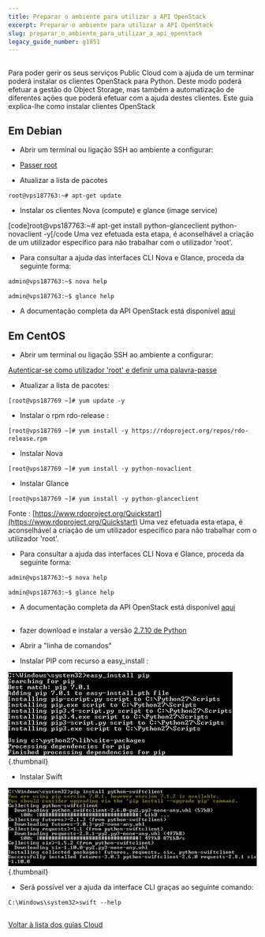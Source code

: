 ```yaml
---
title: Preparar o ambiente para utilizar a API OpenStack
excerpt: Preparar o ambiente para utilizar a API OpenStack
slug: preparar_o_ambiente_para_utilizar_a_api_openstack
legacy_guide_number: g1851
---
```



## 
Para poder gerir os seus serviços Public Cloud com a ajuda de um terminar poderá instalar os clientes OpenStack para Python.
Deste modo poderá efetuar a gestão do Object Storage, mas também a automatização de diferentes ações que poderá efetuar com a ajuda destes clientes.
Este guia explica-lhe como instalar clientes OpenStack


## Em Debian

- Abrir um terminal ou ligação SSH ao ambiente a configurar:

- [Passer root](https://www.ovh.com/fr/publiccloud/guides/g1786.passer_root_et_definir_un_mot_de_passe)

- Atualizar a lista de pacotes

```
root@vps187763:~# apt-get update
```


- Instalar os clientes Nova (compute) e glance (image service)

[code]root@vps187763:~# apt-get install python-glanceclient python-novaclient -y[/code
Uma vez efetuada esta etapa, é aconselhável a criação de um utilizador específico para não trabalhar com o utilizador 'root'.

- Para consultar a ajuda das interfaces CLI Nova e Glance, proceda da seguinte forma:

```
admin@vps187763:~$ nova help
```



```
admin@vps187763:~$ glance help
```


- A documentação completa da API OpenStack está disponível [aqui](http://docs.openstack.org/cli-reference/content/)




## Em CentOS

- Abrir um terminal ou ligação SSH ao ambiente a configurar:

[Autenticar-se como utilizador 'root' e definir uma palavra-passe]({legacy}1786)

- Atualizar a lista de pacotes:

```
[root@vps187769 ~]# yum update -y
```


- Instalar o rpm rdo-release :

```
[root@vps187769 ~]# yum install -y https://rdoproject.org/repos/rdo-release.rpm
```


- Instalar Nova

```
[root@vps187769 ~]# yum install -y python-novaclient
```


- Instalar Glance

```
[root@vps187769 ~]# yum install -y python-glanceclient
```



Fonte : [https://www.rdoproject.org/Quickstart](https://www.rdoproject.org/Quickstart)
Uma vez efetuada esta etapa, é aconselhável a criação de um utilizador específico para não trabalhar com o utilizador 'root'.

- Para consultar a ajuda das interfaces CLI Nova e Glance, proceda da seguinte forma:

```
admin@vps187763:~$ nova help
```



```
admin@vps187763:~$ glance help
```


- A documentação completa da API OpenStack está disponível [aqui](http://docs.openstack.org/cli-reference/content/)




## 

- fazer download e instalar a versão [2.7.10 de Python](https://www.python.org/downloads/release/python-2710/)

- Abrir a "linha de comandos"

- Instalar PIP com recurso a easy_install :



![](images/img_3060.jpg){.thumbnail}

- Instalar Swift



![](images/img_3061.jpg){.thumbnail}

- Será possível ver a ajuda da interface CLI graças ao seguinte comando:


```
C:\Windows\system32>swift --help
```





## 
[Voltar à lista dos guias Cloud]({legacy}1785)

